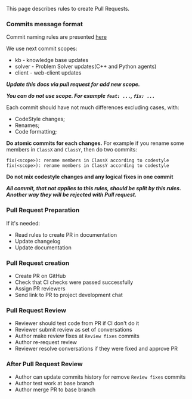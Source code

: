 This page describes rules to create Pull Requests.  

### Commits message format

Commit naming rules are presented [here](https://github.com/angular/angular/blob/master/CONTRIBUTING.md#commit-message-format)

We use next commit scopes:

 - kb - knowledge base updates
 - solver - Problem Solver updates(C++ and Python agents)
 - client - web-client updates

_**Update this docs via pull request for add new scope.**_

_**You can do not use scope. For example `feat: ...`, `fix: ...`**_

Each commit should have not much differences excluding cases, with:

  - CodeStyle changes;
  - Renames;
  - Code formatting;

**Do atomic commits for each changes.** For example if you rename some members in `ClassX` and `ClassY`, then do two commits:
```
fix(<scope>): rename members in ClassX according to codestyle
fix(<scope>): rename members in ClassY according to codestyle
```

**Do not mix codestyle changes and any logical fixes in one commit**

_**All commit, that not applies to this rules, should be split by this rules. Another way they will be rejected with Pull request.**_

### Pull Request Preparation

 If it's needed:

 - Read rules to create PR in documentation
 - Update changelog
 - Update documentation

### Pull Request creation
 
 - Create PR on GitHub
 - Check that CI checks were passed successfully
 - Assign PR reviewers
 - Send link to PR to project development chat
 
### Pull Request Review

 - Reviewer should test code from PR if CI don't do it
 - Reviewer submit review as set of conversations
 - Author make review fixes at `Review fixes` commits
 - Author re-request review
 - Reviewer resolve conversations if they were fixed and approve PR
 
### After Pull Request Review

 - Author can update commits history for remove `Review fixes` commits
 - Author test work at base branch
 - Author merge PR to base branch
